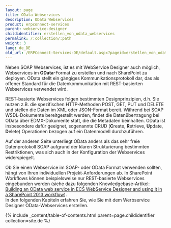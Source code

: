```yaml
---
layout: page
title: OData Webservices
description: OData Webservices
product: erpconnect-services
parent: webservice-designer
childidentifier: erstellen_von_odata_webservices
permalink: /:collection/:path
weight: 3
lang: de_DE
old_url: /ERPConnect-Services-DE/default.aspx?pageid=erstellen_von_odata_webservices
---
```


Neben SOAP Webservices, ist es mit WebService Designer auch möglich, Webservices im **OData**-Format zu erstellen und nach SharePoint zu deployen. OData stellt ein gängiges Kommunikationsprotokoll dar, das als offener Standard für die Datenkommunikation mit REST-basierten Webservices verwendet wird. 

REST-basierte Webservices folgen bestimmten Designprinzipien, d.h. Sie nutzen z.B. die spezifischen HTTP-Methoden POST, GET, PUT und DELETE und stellen die Daten im XML oder JSON-Format bereit. Während bei SOAP WSDL-Dokumente bereitgestellt werden, findet die Datenübertragung bei OData über EDMX-Dokumente statt, die die Metadaten beinhalten. OData ist insbesondere dafür geeignet, sogenannte CRUD (**C**reate, **R**etrieve, **U**pdate, **D**elete) Operationen bezogen auf ein Datenmodell durchzuführen. 

Auf der anderen Seite unterliegt OData anders als das sehr freie Datenprotokoll SOAP aufgrund der klaren Strukturierung bestimmten Restriktionen, was sich auch in der Konfiguration der Webservices widerspiegelt.

Ob Sie einen Webservice im SOAP- oder OData Format verwenden sollten, hängt von Ihren individuellen Projekt-Anforderungen ab. In SharePoint Workflows können beispielsweise nur REST-basierte Webservices eingebunden werden (siehe dazu folgenden Knowledgebase-Artikel: [Building an OData web service in ECS WebService Designer and using it in a SharePoint 2013 workflow]()).   <br>
In den folgenden Kapiteln erfahren Sie, wie Sie mit dem Werbservice Designer OData-Webservices erstellen. 
                   
{% include _content/table-of-contents.html parent=page.childidentifier collection=site.de %}